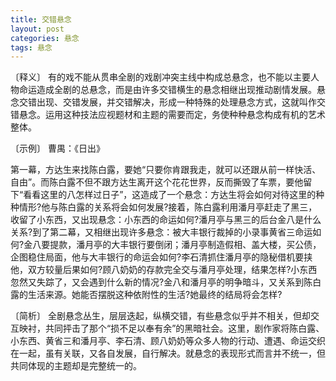 ```yaml
---
title: 交错悬念
layout: post
categories: 悬念
tags: 悬念
---
```


〔释义〕 有的戏不能从贯串全剧的戏剧冲突主线中构成总悬念，也不能以主要人物命运造成全剧的总悬念，而是由许多交错横生的悬念相继出现推动剧情发展。悬念交错出现、交错发展，并交错解决，形成一种特殊的处理悬念方式，这就叫作交错悬念。运用这种技法应视题材和主题的需要而定，务使种种悬念构成有机的艺术整体。

〔示例〕 曹禺：《日出》

第一幕，方达生来找陈白露，要她“只要你肯跟我走，就可以还跟从前一样快活、自由”。而陈白露不但不跟方达生离开这个花花世界，反而撕毁了车票，要他留下“看看这里的八怎样过日子”，这造成了一个悬念：方达生将会如何对待这里的种种情形?他与陈白露的关系将会如何发展?接着，陈白露利用潘月亭赶走了黑三，收留了小东西，又出现悬念：小东西的命运如何?潘月亭与黑三的后台金八是什么关系?到了第二幕，又相继出现许多悬念：被大丰银行裁掉的小录事黄省三命运如何?金八要提款，潘月亭的大丰银行要倒闭；潘月亭制造假相、盖大楼，买公债，企图稳住局面，他与大丰银行的命运会如何?李石清抓住潘月亭的隐秘借机要挟他，双方较量后果如何?顾八奶奶的存款完全交与潘月亭处理，结果怎样?小东西忽然又失踪了，又会遇到什么新的情况?金八和潘月亭的明争暗斗，又关系到陈白露的生活来源。她能否摆脱这种依附性的生活?她最终的结局将会怎样?

〔简析〕 全剧悬念丛生，层层迭起，纵横交错，有些悬念似乎并不相关，但却交互映衬，共同抨击了那个“损不足以奉有余”的黑暗社会。这里，剧作家将陈白露、小东西、黄省三和潘月亭、李石清、顾八奶奶等众多人物的行动、遭遇、命运交织在一起，虽有关联，又各自发展，自行解决。就悬念的表现形式而言并不统一，但共同体现的主题却是完整统一的。 